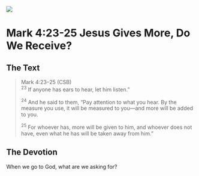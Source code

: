 <img class="intro-right" src="/images/art-mark.jpg">

# Mark 4:23-25 Jesus Gives More, Do We Receive?

## The Text

>Mark 4:23–25 (CSB)  
><sup>23</sup> If anyone has ears to hear, let him listen.” 
>
><sup>24</sup> And he said to them, “Pay attention to what you hear. By the measure you use, it will be measured to you—and more will be added to you. 
>
><sup>25</sup> For whoever has, more will be given to him, and whoever does not have, even what he has will be taken away from him.”

## The Devotion

When we go to God, what are we asking for?
